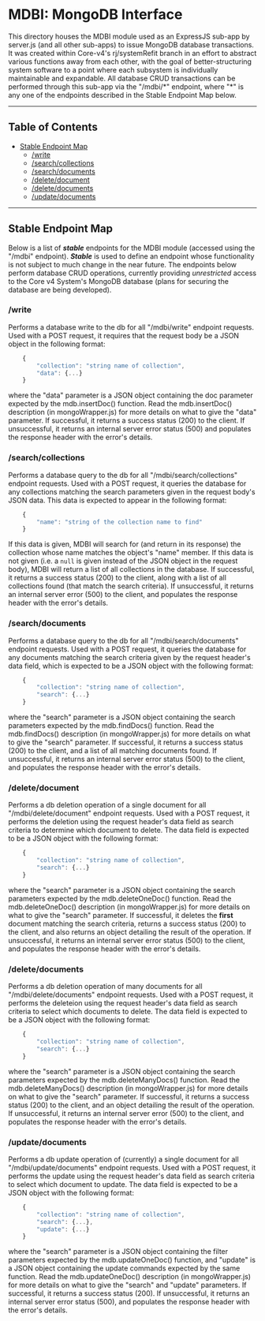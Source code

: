 # MDBI: MongoDB Interface
  This directory houses the MDBI module used as an ExpressJS sub-app by server.js (and all other sub-apps) to issue MongoDB database transactions. It was created within Core-v4's rj/systemRefit branch in an effort to abstract various functions away from each other, with the goal of better-structuring system software to a point where each subsystem is individually maintainable and expandable. All database CRUD transactions can be performed through this sub-app via the "/mdbi/\*" endpoint, where "\*" is any one of the endpoints described in the Stable Endpoint Map below.


---


## Table of Contents
- [Stable Endpoint Map](#stable-endpoint-map)
  - [/write](#write)
  - [/search/collections](#searchcollections)
  - [/search/documents](#searchdocuments)
  - [/delete/document](#deletedocument)
  - [/delete/documents](#deletedocuments)
  - [/update/documents](#updatedocuments)

---


## Stable Endpoint Map
  Below is a list of **_stable_** endpoints for the MDBI module (accessed using the "/mdbi" endpoint). **_Stable_** is used to define an endpoint whose functionality is not subject to much change in the near future. The endpoints below perform database CRUD operations, currently providing _unrestricted_ access to the Core v4 System's MongoDB database (plans for securing the database are being developed).

### /write
  Performs a database write to the db for all "/mdbi/write" endpoint requests. Used with a POST request, it requires that the request body be a JSON object in the following format:
  ```javascript
      {
          "collection": "string name of collection",
          "data": {...}
      }
  ```
  where the "data" parameter is a JSON object containing the doc parameter expected by the mdb.insertDoc() function. Read the mdb.insertDoc() description (in mongoWrapper.js) for more details on what to give the "data" parameter.
  If successful, it returns a success status (200) to the client.
  If unsuccessful, it returns an internal server error status (500) and populates the response header with the error's details.

### /search/collections
  Performs a database query to the db for all "/mdbi/search/collections" endpoint requests. Used with a POST request, it queries the database for any collections matching the search parameters given in the request body's JSON data. This data is expected to appear in the following format:
  ```javascript
      {
          "name": "string of the collection name to find"
      }
  ```
  If this data is given, MDBI will search for (and return in its response) the collection whose name matches the object's "name" member. If this data is not given (i.e. a `null` is given instead of the JSON object in the request body), MDBI will return a list of all collections in the database.
  If successful, it returns a success status (200) to the client, along with a list of all collections found (that match the search criteria).
  If unsuccessful, it returns an internal server error (500) to the client, and populates the response header with the error's details.

### /search/documents
  Performs a database query to the db for all "/mdbi/search/documents" endpoint requests. Used with a POST request, it queries the database for any documents matching the search criteria given by the request header's data field, which is expected to be a JSON object with the following format:
  ```javascript
      {
          "collection": "string name of collection",
          "search": {...}
      }
  ```
  where the "search" parameter is a JSON object containing the search parameters expected by the mdb.findDocs() function. Read the mdb.findDocs() description (in mongoWrapper.js) for more details on what to give the "search" parameter.
  If successful, it returns a success status (200) to the client, and a list of all matching documents found.
  If unsuccessful, it returns an internal server error status (500) to the client, and populates the response header with the error's details.

### /delete/document
  Performs a db deletion operation of a single document for all "/mdbi/delete/document" endpoint requests. Used with a POST request, it performs the deletion using the request header's data field as search criteria to determine which document to delete. The data field is expected to be a JSON object with the following format:
  ```javascript
      {
          "collection": "string name of collection",
          "search": {...}
      }
  ```
  where the "search" parameter is a JSON object containing the search parameters expected by the mdb.deleteOneDoc() function. Read the mdb.deleteOneDoc() description (in mongoWrapper.js) for more details on what to give the "search" parameter.
  If successful, it deletes the **first** document matching the search criteria, returns a success status (200) to the client, and also returns an object detailing the result of the operation.
  If unsuccessful, it returns an internal server error status (500) to the client, and populates the response header with the error's details.

### /delete/documents
  Performs a db deletion operation of many documents for all "/mdbi/delete/documents" endpoint requests. Used with a POST request, it performs the deleteion using the request header's data field as search criteria to select which documents to delete. The data field is expected to be a JSON object with the following format:
  ```javascript
      {
          "collection": "string name of collection",
          "search": {...}
      }
  ```
  where the "search" parameter is a JSON object containing the search parameters expected by the mdb.deleteManyDocs() function. Read the mdb.deleteManyDocs() description (in mongoWrapper.js) for more details on what to give the "search" parameter.
  If successful, it returns a success status (200) to the client, and an object detailing the result of the operation.
  If unsuccessful, it returns an internal server error (500) to the client, and populates the response header with the error's details.

### /update/documents
  Performs a db update operation of (currently) a single document for all "/mdbi/update/documents" endpoint requests. Used with a POST request, it performs the update using the request header's data field as search criteria to select which document to update. The data field is expected to be a JSON object with the following format:
  ```javascript
      {
          "collection": "string name of collection",
          "search": {...},
          "update": {...}
      }
  ```
  where the "search" parameter is a JSON object containing the filter parameters expected by the mdb.updateOneDoc() function, and "update" is a JSON object containing the update commands expected by the same function. Read the mdb.updateOneDoc() description (in mongoWrapper.js) for more details on what to give the "search" and "update" parameters.
  If successful, it returns a success status (200).
  If unsuccessful, it returns an internal server error status (500), and populates the response header with the error's details.
